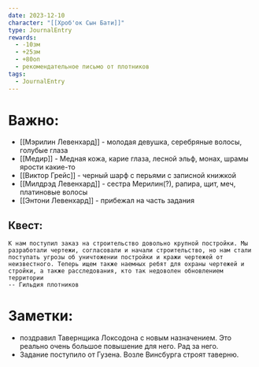 ```yaml
---
date: 2023-12-10
character: "[[Хроб'ок Сын Бати]]"
type: JournalEntry
rewards:
  - -10зм
  - +25зм
  - +80оп
  - рекомендательное письмо от плотников
tags:
  - JournalEntry
---
```

# Важно:
- [[Мэрилин Левенхард]] - молодая девушка, серебряные волосы, голубые глаза
- [[Медир]] - Медная кожа, карие глаза, лесной эльф, монах, шрамы ярости какие-то
- [[Виктор Грейс]] - черный шарф с перьями с записной книжкой
- [[Милдрэд Левенхард]] - сестра Мерилин(?), рапира, щит, меч, платиновые волосы
- [[Энтони Левенхард]] - прибежал на часть задания
## Квест:
```
К нам поступил заказ на строительство довольно крупной постройки. Мы разработали чертежи, согласовали и начали строительство, но нам стали поступать угрозы об уничтожении постройки и кражи чертежей от неизвестного. Теперь ищем также наемных ребят для охраны чертежей и стройки, а также расследования, кто так недоволен обновлением территории
-- Гильдия плотников
```
# Заметки:
- поздравил Тавернщика Локсодона с новым назначением. Это реально очень большое повышение для него. Рад за него.
- Задание поступило от Гузена. Возле Винсбурга строят таверню.